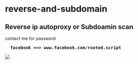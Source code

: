 # reverse-and-subdomain
<h2>Reverse ip  autoproxy or Subdoamin scan</h2> 
<p>contact me for password</p>
<pre> <b> facebook ==> www.facebook.com/rooted.script </b> </pre>
<image src="/screenshot/Screenshot at 2019-01-30 10-50-31.png">
